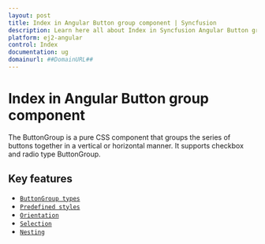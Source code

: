 ```yaml
---
layout: post
title: Index in Angular Button group component | Syncfusion
description: Learn here all about Index in Syncfusion Angular Button group component of Syncfusion Essential JS 2 and more.
platform: ej2-angular
control: Index 
documentation: ug
domainurl: ##DomainURL##
---
```


# Index in Angular Button group component

The ButtonGroup is a pure CSS component that groups the series of buttons together in a vertical or horizontal manner.
It supports checkbox and radio type ButtonGroup.

## Key features

* [`ButtonGroup types`](./types-and-styles#buttongroup-types)
* [`Predefined styles`](./types-and-styles#buttongroup-styles)
* [`Orientation`](./getting-started#orientation)
* [`Selection`](./selection#selection)
* [`Nesting`](./selection#nesting)
